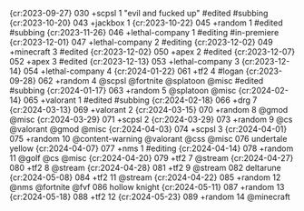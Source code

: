 {cr:2023-09-27} 030 +scpsl 1 "evil and fucked up" #edited #subbing
{cr:2023-10-20} 043 +jackbox 1
{cr:2023-10-22} 045 +random 1 #edited #subbing
{cr:2023-11-26} 046 +lethal-company 1 #editing #in-premiere
{cr:2023-12-01} 047 +lethal-company 2 #editing
{cr:2023-12-02} 049 +minecraft 3 #edited
{cr:2023-12-02} 050 +apex 2 #edited
{cr:2023-12-07} 052 +apex 3 #edited
{cr:2023-12-13} 053 +lethal-company 3
{cr:2023-12-14} 054 +lethal-company 4
{cr:2024-01-22} 061 +tf2 4 #logan
{cr:2023-09-28} 062 +random 4 @scpsl @fortnite @splatoon @misc #edited #subbing
{cr:2024-01-17} 063 +random 5 @splatoon @misc
{cr:2024-02-14} 065 +valorant 1 #edited #subbing
{cr:2024-02-18} 066 +drg 7
{cr:2024-03-13} 069 +valorant 2
{cr:2024-03-15} 070 +random 8 @gmod @misc
{cr:2024-03-29} 071 +scpsl 2
{cr:2024-03-29} 073 +random 9 @cs @valorant @gmod @misc
{cr:2024-04-03} 074 +scpsl 3
{cr:2024-04-01} 075 +random 10 @content-warning @valorant @css @misc
076 undertale yellow
{cr:2024-04-07} 077 +nms 1 #editing
{cr:2024-04-14} 078 +random 11  @golf @cs @misc
{cr:2024-04-20} 079 +tf2 7 @stream
{cr:2024-04-27} 080 +tf2 8 @stream
{cr:2024-04-28} 081 +tf2 9 @stream
082 deltarune
{cr:2024-05-08} 084 +tf2 11 @stream
{cr:2024-04-22} 085 +random 12 @nms @fortnite @fvf
086 hollow knight
{cr:2024-05-11} 087 +random 13
{cr:2024-05-18} 088 +tf2 12
{cr:2024-05-23} 089 +random 14 @minecraft
